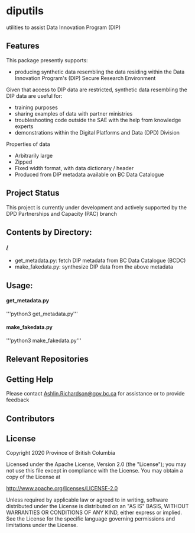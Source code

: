 # diputils
utilities to assist Data Innovation Program (DIP)

## Features

This package presently supports:
* producing synthetic data resembling the data residing within the Data Innovation Program's (DIP) Secure Research Environment

Given that access to DIP data are restricted, synthetic data resembling the DIP data are useful for:
* training purposes
* sharing examples of data with partner ministries
* troubleshooting code outside the SAE with the help from knowledge experts
* demonstrations within the Digital Platforms and Data (DPD) Division 

Properties of data 
- Arbitrarily large 
- Zipped
- Fixed width format, with data dictionary / header
- Produced from DIP metadata available on BC Data Catalogue

## Project Status

This project is currently under development and actively supported by the DPD Partnerships and Capacity (PAC) branch

## Contents by Directory:

#### [/](.//)
- get_metadata.py: fetch DIP metadata from BC Data Catalogue (BCDC)
- make_fakedata.py: synthesize DIP data from the above metadata

## Usage:

#### get_metadata.py
'''python3 get_metadata.py'''

#### make_fakedata.py
'''python3 make_fakedata.py'''

## Relevant Repositories

#### []()

## Getting Help
Please contact Ashlin.Richardson@gov.bc.ca for assistance or to provide feedback

## Contributors


## License

Copyright 2020 Province of British Columbia

Licensed under the Apache License, Version 2.0 (the "License");
you may not use this file except in compliance with the License.
You may obtain a copy of the License at

   http://www.apache.org/licenses/LICENSE-2.0

Unless required by applicable law or agreed to in writing, software
distributed under the License is distributed on an "AS IS" BASIS,
WITHOUT WARRANTIES OR CONDITIONS OF ANY KIND, either express or implied.
See the License for the specific language governing permissions and limitations under the License.
